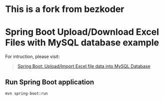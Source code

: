 
# This is a fork from bezkoder

# Spring Boot Upload/Download Excel Files with MySQL database example

For intruction, please visit:
> [Spring Boot: Upload/Import Excel file data into MySQL Database](https://bezkoder.com/spring-boot-upload-excel-file-database/)

## Run Spring Boot application
```
mvn spring-boot:run
```
